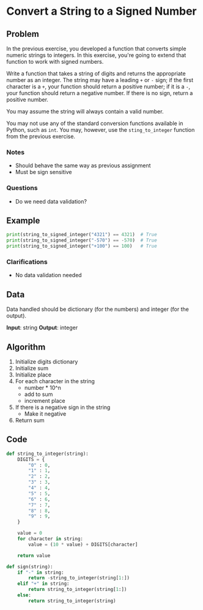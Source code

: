 # Convert a String to a Signed Number
## Problem
In the previous exercise, you developed a function that converts simple numeric strings to integers. In this exercise, you're going to extend that function to work with signed numbers.

Write a function that takes a string of digits and returns the appropriate number as an integer. The string may have a leading `+` or `-` sign; if the first character is a `+`, your function should return a positive number; if it is a `-`, your function should return a negative number. If there is no sign, return a positive number.

You may assume the string will always contain a valid number.

You may not use any of the standard conversion functions available in Python, such as `int`. You may, however, use the `sting_to_integer` function from the previous exercise.

### Notes
- Should behave the same way as previous assignment
- Must be sign sensitive

### Questions
- Do we need data validation?

## Example
```python
print(string_to_signed_integer("4321") == 4321)  # True
print(string_to_signed_integer("-570") == -570)  # True
print(string_to_signed_integer("+100") == 100)   # True
```

### Clarifications
- No data validation needed

## Data
Data handled should be dictionary (for the numbers) and integer (for the output).

**Input**: string
**Output**: integer

## Algorithm
1. Initialize digits dictionary
2. Initialize sum
3. Initialize place
4. For each character in the string
	- number * 10^n
	- add to sum
	- increment place
5. If there is a negative sign in the string
	- Make it negative
6. Return sum

## Code
```python
def string_to_integer(string):
	DIGITS = {
		"0" : 0,
		"1" : 1,
		"2" : 2,
		"3" : 3,
		"4" : 4,
		"5" : 5,
		"6" : 6,
		"7" : 7,
		"8" : 8,
		"9" : 9,
	}

	value = 0
	for character in string:
		value = (10 * value) + DIGITS[character]

	return value

def sign(string):
	if "-" in string:
		return -string_to_integer(string[1:])
	elif "+" in string:
		return string_to_integer(string[1:])
	else:
		return string_to_integer(string)
```